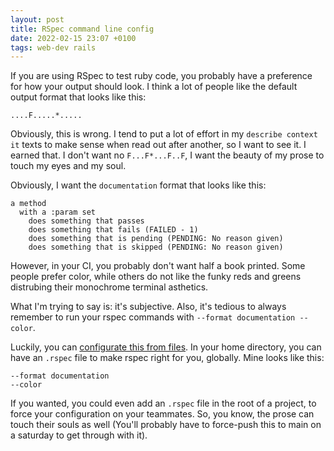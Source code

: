 ```yaml
---
layout: post
title: RSpec command line config
date: 2022-02-15 23:07 +0100
tags: web-dev rails
---
```


If you are using RSpec to test ruby code, you probably have a preference for how your output should look. I think a lot of people like the default output format that looks like this:

```
....F.....*.....
```
Obviously, this is wrong. I tend to put a lot of effort in my `describe context it` texts to make sense when read out after another, so I want to see it. I earned that. I don't want no `F...F*...F..F`, I want the beauty of my prose to touch my eyes and my soul.   

Obviously, I want the `documentation` format that looks like this:

```
a method
  with a :param set
    does something that passes
    does something that fails (FAILED - 1)
    does something that is pending (PENDING: No reason given)
    does something that is skipped (PENDING: No reason given)
```
However, in your CI, you probably don't want half a book printed. Some people prefer color, while others do not like the funky reds and greens distrubing their monochrome terminal asthetics. 

What I'm trying to say is: it's subjective. Also, it's tedious to always remember to run your rspec commands with `--format documentation --color`.

Luckily, you can [configurate this from files](https://relishapp.com/rspec/rspec-core/v/3-10/docs/configuration/read-command-line-configuration-options-from-files). In your home directory, you can have an `.rspec` file to make rspec right for you, globally. Mine looks like this:

```
--format documentation
--color
```

If you wanted, you could even add an `.rspec` file in the root of a project, to force your configuration on your teammates. So, you know, the prose can touch their souls as well (You'll probably have to force-push this to main on a saturday to get through with it).